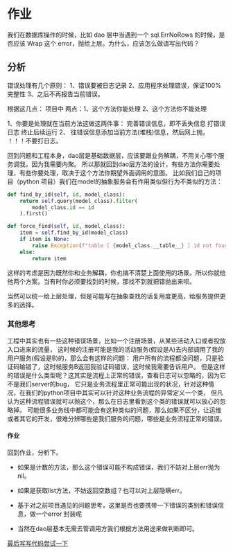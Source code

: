 # 作业
我们在数据库操作的时候，比如 dao 层中当遇到一个 sql.ErrNoRows 的时候，是否应该 Wrap 这个 error，抛给上层。为什么，应该怎么做请写出代码？

## 分析
错误处理有几个原则：
1、错误要被日志记录
2、应用程序处理错误，保证100% 完整性
3、之后不再报告当前错误。

根据这几点：
项目中
两点：1、这个方法你能处理 2、这个方法你不能处理

1、你要是处理就在当前方法这做这两件事：
完善错误信息，即不丢失信息
打错误日志
终止后续运行
2、 往错误信息添加当前方法(堆栈)信息，然后网上抛。
！！！不要打日志。

回到问题和工程本身，dao层是基础数据层，应该要跟业务解耦，不用关心哪个服务调我，因为我需要内聚。
所以那就回到dao层方法的设计，有些方法你需要处理，有些你要处理，取决于这个方法你期望外面调用的意图。
比如我们自己的项目（python 项目）我们在model的抽象服务会有作用类似但行为不类似的方法：
```python
def find_by_id(self, id, model_class):
    return self.query(model_class).filter(
        model_class.id == id
    ).first()

def force_find(self, id, model_class):
    item = self.find_by_id(model_class)
    if item is None:
        raise Exception(f"table [ {model_class.__table__} ] id not found: {id}")
    else:
        return item
```

这样的考虑是因为既然你和业务解耦，你也搞不清楚上面使用的场景。所以你就给他两个方案。当有时你必须要找到的时候，那找不到就把错抛出来呗。

当然可以统一给上层处理，但是可能写在抽象查找的话复用度更高，给服务提供更多的选择。

### 其他思考
工程中其实也有一些这种错误场景，比如一个注册场景，从某些活动入口或者投放入口进来的流量，
这时候的注册可能是我的活动服务(假设是A)去内部调用了我的用户服务(假设是B)的，那么会有这样的问题：
用户所有的流程都没问题，只是验证码输错了，这时候服务B返回我验证码错误，这时候我需要告诉用户。
但是这样的错误是什么类型呢？这其实是流程上正常的错误，查看日志可以忽略的，因为它不是我们server的bug，
它只是业务流程里正常可能出现的状况，针对这种情况，在我们的python项目中其实可以针对这种业务流程的异常定义一个类，
但凡认为这种流程错误就可以抛这个，那么在日志里看到这个类的错误就可以放心的忽略掉。
可能很多业务线中都可能会有这种类似的问题，那么如果不区分，让运维或者其它的开发，很难分辨哪些是我们服务的问题，哪些是业务流程正常的错误。


#### 作业
回到作业，分析下。
- 如果是计数的方法，那么这个错误可能不构成错误，我们不妨对上层err抛为nil。
- 如果是获取list方法，不妨返回空数组？也可以对上层隐瞒err。
- 基于对之前项目遇见的问题思考，这里是否也要携带一下错误的类别和错误信息，做一个error 封装呢

- 当然在dao层基本无需去管调用方我们根据方法用途来做判断即可。

[最后写写代码尝试一下](./week2_hw.go)
